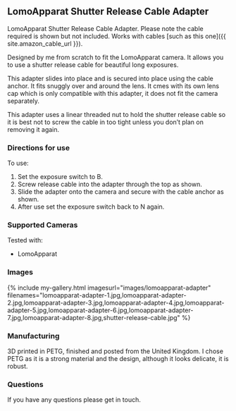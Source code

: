 ## LomoApparat Shutter Release Cable Adapter
LomoApparat Shutter Release Cable Adapter. Please note the cable required is shown but not included. Works with cables [such as this one]({{ site.amazon_cable_url }}).

Designed by me from scratch to fit the LomoApparat camera. It allows you to use a shutter release cable for beautiful long exposures.

This adapter slides into place and is secured into place using the cable anchor. It fits snuggly over and around the lens. It cmes with its own lens cap which is only compatible with this adapter, it does not fit the camera separately.

This adapter uses a linear threaded nut to hold the shutter release cable so it is best not to screw the cable in too tight unless you don’t plan on removing it again.

### Directions for use
To use:

1. Set the exposure switch to B.
2. Screw release cable into the adapter through the top as shown.
3. Slide the adapter onto the camera and secure with the cable anchor as shown.
4. After use set the exposure switch back to N again.

### Supported Cameras
Tested with:
- LomoApparat

### Images
{% include my-gallery.html imagesurl="images/lomoapparat-adapter"
   filenames="lomoapparat-adapter-1.jpg,lomoapparat-adapter-2.jpg,lomoapparat-adapter-3.jpg,lomoapparat-adapter-4.jpg,lomoapparat-adapter-5.jpg,lomoapparat-adapter-6.jpg,lomoapparat-adapter-7.jpg,lomoapparat-adapter-8.jpg,shutter-release-cable.jpg" %}

### Manufacturing
3D printed in PETG, finished and posted from the United Kingdom. I chose PETG as it is a strong material and the design, although it looks delicate, it is robust.

### Questions
If you have any questions please get in touch.

